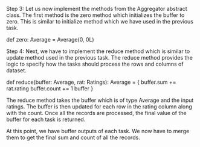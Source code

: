 
Step 3: Let us now implement the methods from the Aggregator abstract class. The first method is the zero method which initializes the buffer to zero. This is similar to initialize method which we have used in the previous task.

def zero: Average = Average(0, 0L)



Step 4: Next, we have to implement the reduce method which is similar to update method used in the previous task. The reduce method provides the logic to specify how the tasks should process the rows and columns of dataset.



def reduce(buffer: Average, rat: Ratings): Average = {
  buffer.sum += rat.rating
  buffer.count += 1
  buffer
}

The reduce method takes the buffer which is of type Average and the input ratings. The buffer is then updated for each row in the rating column along with the count. Once all the records are processed, the final value of the buffer for each task is returned.

At this point, we have buffer outputs of each task. We now have to merge them to get the final sum and count of all the records.
